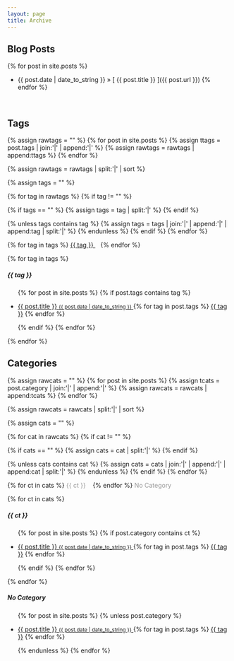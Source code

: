 ```yaml
---
layout: page
title: Archive
---
```


## Blog Posts

{% for post in site.posts %}
* {{ post.date | date_to_string }} &raquo; [ {{ post.title }} ]({{ post.url }})
{% endfor %}

<br/>



## Tags

{% assign rawtags = "" %}
{% for post in site.posts %}
{% assign ttags = post.tags | join:'|' | append:'|' %}
{% assign rawtags = rawtags | append:ttags %}
{% endfor %}

{% assign rawtags = rawtags | split:'|' | sort %}

{% assign tags = "" %}

{% for tag in rawtags %}
{% if tag != "" %}

{% if tags == "" %}
{% assign tags = tag | split:'|' %}
{% endif %}

{% unless tags contains tag %}
{% assign tags = tags | join:'|' | append:'|' | append:tag | split:'|' %}
{% endunless %}
{% endif %}
{% endfor %}


<p>
{% for tag in tags %}
<a href="#{{ tag | slugify }}" class="codinfox-tag-mark"> {{ tag }} </a> &nbsp;&nbsp;
{% endfor %}
</p>

{% for tag in tags %}
<h5 id="{{ tag | slugify }}">{{ tag }}</h5>
<ul class="codinfox-category-list">
{% for post in site.posts %}
{% if post.tags contains tag %}
<li>
<p>
<a href="{{ post.url }}">
{{ post.title }}
<small>{{ post.date | date_to_string }}</small>
</a>
{% for tag in post.tags %}
<a class="codinfox-tag-mark" href="/blog/tag/#{{ tag | slugify }}">{{ tag }}</a>
{% endfor %}
</p>
</li>
{% endif %}
{% endfor %}
</ul>
{% endfor %}





## Categories

{% assign rawcats = "" %}
{% for post in site.posts %}
{% assign tcats = post.category | join:'|' | append:'|' %}
{% assign rawcats = rawcats | append:tcats %}
{% endfor %}

{% assign rawcats = rawcats | split:'|' | sort %}

{% assign cats = "" %}

{% for cat in rawcats %}
{% if cat != "" %}

{% if cats == "" %}
{% assign cats = cat | split:'|' %}
{% endif %}

{% unless cats contains cat %}
{% assign cats = cats | join:'|' | append:'|' | append:cat | split:'|' %}
{% endunless %}
{% endif %}
{% endfor %}

<p>
{% for ct in cats %}
<a href="#{{ ct | slugify }}" class="codinfox-category-mark" style="color:#999;text-decoration: none;"> {{ ct }} </a> &nbsp;&nbsp;
{% endfor %}
<a href="#no-category" class="codinfox-category-mark" style="color:#999;text-decoration: none;"> No Category </a> &nbsp;&nbsp;
</p>

{% for ct in cats %}
<h5 id="{{ ct | slugify }}">{{ ct }}</h5>
<ul class="codinfox-category-list">
{% for post in site.posts %}
{% if post.category contains ct %}
<li>
<p>
<a href="{{ post.url }}">
{{ post.title }}
<small>{{ post.date | date_to_string }}</small>
</a>
{% for tag in post.tags %}
<a class="codinfox-tag-mark" href="/blog/tag/#{{ tag | slugify }}">{{ tag }}</a>
{% endfor %}
</p>
</li>
{% endif %}
{% endfor %}
</ul>
{% endfor %}

<h5 id="no-category">No Category</h5>
<ul class="codinfox-category-list">
{% for post in site.posts %}
{% unless post.category %}
<li>
<p>
<a href="{{ post.url }}">
{{ post.title }}
<small>{{ post.date | date_to_string }}</small>
</a>
{% for tag in post.tags %}
<a class="codinfox-tag-mark" href="/blog/tag/#{{ tag | slugify }}">{{ tag }}</a>
{% endfor %}
</p>
</li>
{% endunless %}
{% endfor %}
</ul>


